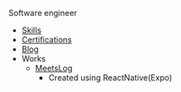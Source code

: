 Software engineer
  - [Skills](https://github.com/mone9610/mone9610/blob/main/docs/SKILLS.md)
  - [Certifications](https://github.com/mone9610/mone9610/blob/main/docs/CERTIFICATIONS.md)
  - [Blog](https://mone9610.github.io/)
  - Works
    - [MeetsLog](https://www.meetslog.net)
      - Created using ReactNative(Expo)
